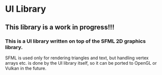 # UI Library

## This library is a work in progress!!! 

### This is a UI library written on top of the SFML 2D graphics library.
SFML is used only for rendering triangles and text,
but handling vertex arrays etc. is done by the UI library itself,
so it can be ported to OpenGL or Vulkan in the future.